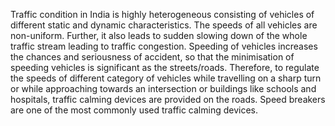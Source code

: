 Traffic condition in India is highly heterogeneous consisting of vehicles of different static and dynamic characteristics. The speeds of all vehicles are non-uniform. Further, it also leads to sudden slowing down of the whole traffic stream leading to traffic congestion. Speeding of vehicles increases the chances and seriousness of accident, so that the minimisation of speeding vehicles is significant as the streets/roads. Therefore, to regulate the speeds of different category of vehicles while travelling on a sharp turn or while approaching towards an intersection or buildings like schools and hospitals, traffic calming devices are provided on the roads. Speed breakers are one of the most commonly used traffic calming devices.
